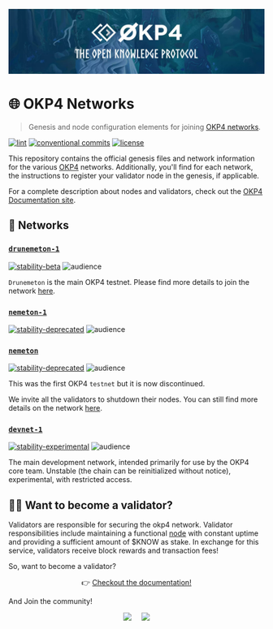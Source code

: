 [![okp4 github banner](https://raw.githubusercontent.com/okp4/.github/main/profile/static/okp4-banner-v2.webp)](https://okp4.network)

# 🌐 OKP4 Networks

> Genesis and node configuration elements for joining [OKP4 networks](https://docs.okp4.network/docs/nodes/introduction).

[![lint](https://img.shields.io/github/actions/workflow/status/okp4/networks/lint.yml?label=Lint&style=for-the-badge&logo=github)](https://github.com/okp4/networks/actions/workflows/lint.yml)
[![conventional commits](https://img.shields.io/badge/Conventional%20Commits-1.0.0-yellow.svg?style=for-the-badge&logo=conventionalcommits)](https://conventionalcommits.org)
[![license](https://img.shields.io/badge/License-BSD_3--Clause-blue.svg?style=for-the-badge)](https://opensource.org/licenses/BSD-3-Clause)

This repository contains the official genesis files and network information for the various [OKP4](https://okp4.network) networks. Additionally, you'll find for each network, the instructions to register your validator node in the genesis, if applicable.

For a complete description about nodes and validators, check out the [OKP4 Documentation site](https://docs.okp4.network/docs/nodes/introduction).

## 🔗 Networks

### [`drunemeton-1`](./chains/drunemeton-1/README.md)

[![stability-beta](https://img.shields.io/badge/stability-beta-33bbff.svg)](https://github.com/mkenney/software-guides/blob/master/STABILITY-BADGES.md#beta) ![audience](https://img.shields.io/badge/audience-public-white.svg)

`Drunemeton` is the main OKP4 testnet. Please find more details to join the network [here](chains/drunemeton-1/).

### [`nemeton-1`](./chains/nemeton-1/README.md)

[![stability-deprecated](https://img.shields.io/badge/stability-deprecated-922b21.svg)](https://github.com/mkenney/software-guides/blob/master/STABILITY-BADGES.md#deprecated) ![audience](https://img.shields.io/badge/audience-public-white.svg)

### [`nemeton`](./chains/nemeton/README.md)

[![stability-deprecated](https://img.shields.io/badge/stability-deprecated-922b21.svg)](https://github.com/mkenney/software-guides/blob/master/STABILITY-BADGES.md#deprecated) ![audience](https://img.shields.io/badge/audience-public-white.svg)

This was the first OKP4 `testnet` but it is now discontinued.

We invite all the validators to shutdown their nodes. You can still find more details on the network [here](chains/nemeton/).

### [`devnet-1`](./chains/devnet-1/README.md)

[![stability-experimental](https://img.shields.io/badge/stability-experimental-orange.svg)](https://github.com/mkenney/software-guides/blob/master/STABILITY-BADGES.md#experimental) ![audience](https://img.shields.io/badge/audience-restricted-orange.svg)

The main development network, intended primarily for use by the OKP4 core team. Unstable (the chain can be reinitialized without notice), experimental, with restricted access.

## 👨‍⚖️ Want to become a validator?

Validators are responsible for securing the okp4 network. Validator responsibilities include maintaining a functional [node](https://docs.okp4.network/docs/nodes/run-node) with constant uptime and providing a sufficient amount of $KNOW as stake. In exchange for this service, validators receive block rewards and transaction fees!

So, want to become a validator?

<p align="center">👉 <a href="https://docs.okp4.network/docs/nodes/introduction">Checkout the documentation!</a></p>

And Join the community!

<p align="center">
  <a href="https://discord.gg/okp4"><img src="/docs/discord.svg" width="64" /></a>
  &nbsp; &nbsp;
  <a href="https://t.me/okp4network"><img src="/docs/telegram.svg" width="64" /></a>
</p>

